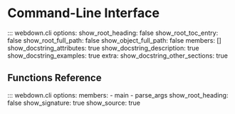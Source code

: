 # Command-Line Interface

::: webdown.cli
    options:
      show_root_heading: false
      show_root_toc_entry: false
      show_root_full_path: false
      show_object_full_path: false
      members: []
      show_docstring_attributes: true
      show_docstring_description: true
      show_docstring_examples: true
      extra:
        show_docstring_other_sections: true

## Functions Reference

::: webdown.cli
    options:
      members:
        - main
        - parse_args
      show_root_heading: false
      show_signature: true
      show_source: true
